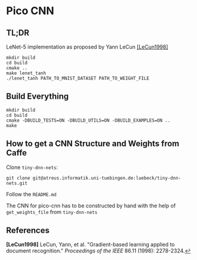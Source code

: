 # Pico CNN

## TL;DR
LeNet-5 implementation as proposed by Yann LeCun <a id="cit_LeCun1998">[[LeCun1998]](#LeCun1998)</a>
```{bash}
mkdir build
cd build
cmake ..
make lenet_tanh
./lenet_tanh PATH_TO_MNIST_DATASET PATH_TO_WEIGHT_FILE
``` 

## Build Everything
```
mkdir build
cd build
cmake -DBUILD_TESTS=ON -DBUILD_UTILS=ON -DBUILD_EXAMPLES=ON ..
make
```

## How to get a CNN Structure and Weights from Caffe
Clone `tiny-dnn-nets`:
```
git clone git@atreus.informatik.uni-tuebingen.de:luebeck/tiny-dnn-nets.git
```

Follow the `README.md`

The CNN for pico-cnn has to be constructed by hand with the help of `get_weights_file` from `tiny-dnn-nets`

## References
<b id="LeCun1998">[LeCun1998]</b> LeCun, Yann, et al. "Gradient-based learning applied to document recognition." *Proceedings of the IEEE* 86.11 (1998): 2278-2324.[↩](#cit_LeCun1998)
